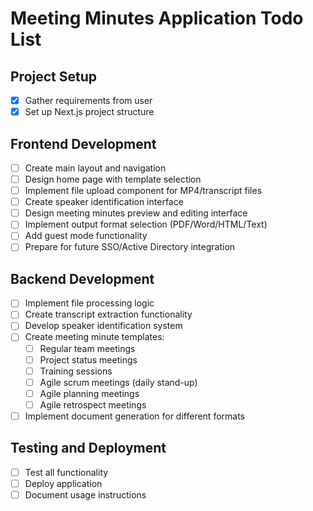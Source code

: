 # Meeting Minutes Application Todo List

## Project Setup
- [x] Gather requirements from user
- [x] Set up Next.js project structure

## Frontend Development
- [ ] Create main layout and navigation
- [ ] Design home page with template selection
- [ ] Implement file upload component for MP4/transcript files
- [ ] Create speaker identification interface
- [ ] Design meeting minutes preview and editing interface
- [ ] Implement output format selection (PDF/Word/HTML/Text)
- [ ] Add guest mode functionality
- [ ] Prepare for future SSO/Active Directory integration

## Backend Development
- [ ] Implement file processing logic
- [ ] Create transcript extraction functionality
- [ ] Develop speaker identification system
- [ ] Create meeting minute templates:
  - [ ] Regular team meetings
  - [ ] Project status meetings
  - [ ] Training sessions
  - [ ] Agile scrum meetings (daily stand-up)
  - [ ] Agile planning meetings
  - [ ] Agile retrospect meetings
- [ ] Implement document generation for different formats

## Testing and Deployment
- [ ] Test all functionality
- [ ] Deploy application
- [ ] Document usage instructions
